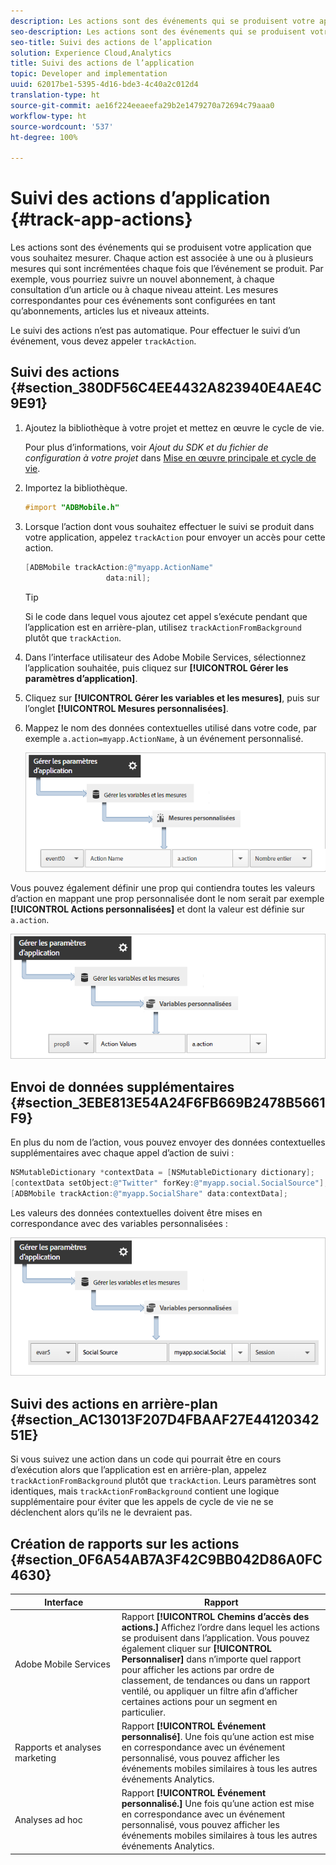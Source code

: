 ```yaml
---
description: Les actions sont des événements qui se produisent votre application que vous souhaitez mesurer. Chaque action est associée à une ou à plusieurs mesures qui sont incrémentées chaque fois que l’événement se produit. Par exemple, vous pourriez suivre un nouvel abonnement, à chaque consultation d’un article ou à chaque niveau atteint. Les mesures correspondantes pour ces événements sont configurées en tant qu’abonnements, articles lus et niveaux atteints.
seo-description: Les actions sont des événements qui se produisent votre application que vous souhaitez mesurer. Chaque action est associée à une ou à plusieurs mesures qui sont incrémentées chaque fois que l’événement se produit. Par exemple, vous pourriez suivre un nouvel abonnement, à chaque consultation d’un article ou à chaque niveau atteint. Les mesures correspondantes pour ces événements sont configurées en tant qu’abonnements, articles lus et niveaux atteints.
seo-title: Suivi des actions de l’application
solution: Experience Cloud,Analytics
title: Suivi des actions de l’application
topic: Developer and implementation
uuid: 62017be1-5395-4d16-bde3-4c40a2c012d4
translation-type: ht
source-git-commit: ae16f224eeaeefa29b2e1479270a72694c79aaa0
workflow-type: ht
source-wordcount: '537'
ht-degree: 100%

---
```



# Suivi des actions d’application {#track-app-actions}

Les actions sont des événements qui se produisent votre application que vous souhaitez mesurer. Chaque action est associée à une ou à plusieurs mesures qui sont incrémentées chaque fois que l’événement se produit. Par exemple, vous pourriez suivre un nouvel abonnement, à chaque consultation d’un article ou à chaque niveau atteint. Les mesures correspondantes pour ces événements sont configurées en tant qu’abonnements, articles lus et niveaux atteints.

Le suivi des actions n’est pas automatique. Pour effectuer le suivi d’un événement, vous devez appeler `trackAction`.

## Suivi des actions {#section_380DF56C4EE4432A823940E4AE4C9E91}

1. Ajoutez la bibliothèque à votre projet et mettez en œuvre le cycle de vie.

   Pour plus d’informations, voir *Ajout du SDK et du fichier de configuration à votre projet* dans [Mise en œuvre principale et cycle de vie](/help/ios/getting-started/dev-qs.md).
1. Importez la bibliothèque.

   ```objective-c
   #import "ADBMobile.h"
   ```

1. Lorsque l’action dont vous souhaitez effectuer le suivi se produit dans votre application, appelez `trackAction` pour envoyer un accès pour cette action.

   ```objective-c
   [ADBMobile trackAction:@"myapp.ActionName"  
                     data:nil];
   ```

   >[!TIP]
   >
   >Si le code dans lequel vous ajoutez cet appel s’exécute pendant que l’application est en arrière-plan, utilisez `trackActionFromBackground` plutôt que `trackAction`.

1. Dans l’interface utilisateur des Adobe Mobile Services, sélectionnez l’application souhaitée, puis cliquez sur **[!UICONTROL Gérer les paramètres d’application]**.

1. Cliquez sur **[!UICONTROL Gérer les variables et les mesures]**, puis sur l’onglet **[!UICONTROL Mesures personnalisées]**.

1. Mappez le nom des données contextuelles utilisé dans votre code, par exemple `a.action=myapp.ActionName`, à un événement personnalisé.

   ![](assets/map-event-context-data.png)

Vous pouvez également définir une prop qui contiendra toutes les valeurs d’action en mappant une prop personnalisée dont le nom serait par exemple **[!UICONTROL Actions personnalisées]** et dont la valeur est définie sur `a.action`.

![](assets/map-custom-prop.png)

## Envoi de données supplémentaires {#section_3EBE813E54A24F6FB669B2478B5661F9}

En plus du nom de l’action, vous pouvez envoyer des données contextuelles supplémentaires avec chaque appel d’action de suivi :

```objective-c
NSMutableDictionary *contextData = [NSMutableDictionary dictionary]; 
[contextData setObject:@"Twitter" forKey:@"myapp.social.SocialSource"]; 
[ADBMobile trackAction:@"myapp.SocialShare" data:contextData];
```

Les valeurs des données contextuelles doivent être mises en correspondance avec des variables personnalisées :

![](assets/map-variable-context-action.png)

## Suivi des actions en arrière-plan {#section_AC13013F207D4FBAAF27E4412034251E}

Si vous suivez une action dans un code qui pourrait être en cours d’exécution alors que l’application est en arrière-plan, appelez `trackActionFromBackground` plutôt que `trackAction`. Leurs paramètres sont identiques, mais `trackActionFromBackground` contient une logique supplémentaire pour éviter que les appels de cycle de vie ne se déclenchent alors qu’ils ne le devraient pas.

## Création de rapports sur les actions {#section_0F6A54AB7A3F42C9BB042D86A0FC4630}

| Interface | Rapport |
|--- |--- |
| Adobe Mobile Services | Rapport **[!UICONTROL Chemins d’accès des actions.]** Affichez l’ordre dans lequel les actions se produisent dans l’application. Vous pouvez également cliquer sur **[!UICONTROL Personnaliser]** dans n’importe quel rapport pour afficher les actions par ordre de classement, de tendances ou dans un rapport ventilé, ou appliquer un filtre afin d’afficher certaines actions pour un segment en particulier. |
| Rapports et analyses marketing | Rapport **[!UICONTROL Événement personnalisé]**.  Une fois qu’une action est mise en correspondance avec un événement personnalisé, vous pouvez afficher les événements mobiles similaires à tous les autres événements Analytics. |
| Analyses ad hoc | Rapport **[!UICONTROL Événement personnalisé.]** Une fois qu’une action est mise en correspondance avec un événement personnalisé, vous pouvez afficher les événements mobiles similaires à tous les autres événements Analytics. |
